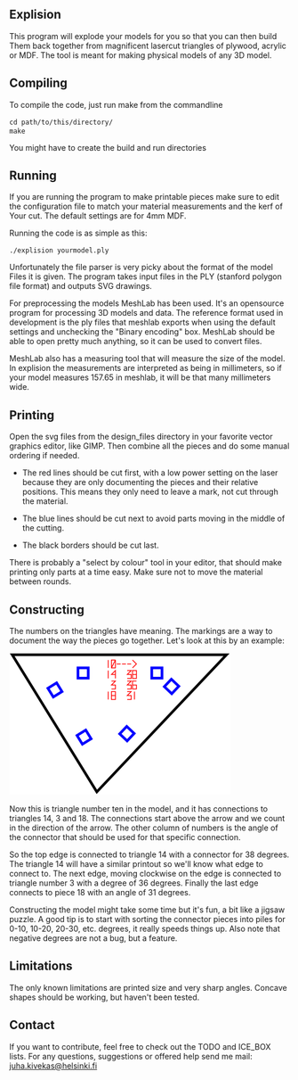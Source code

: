 Explision
---------

This program will explode your models for you so that you can then build
Them back together from magnificent lasercut triangles of plywood, acrylic or
MDF. The tool is meant for making physical models of any 3D model.

Compiling
---------

To compile the code, just run make from the commandline

	cd path/to/this/directory/
	make

You might have to create the build and run directories

Running
-------

If you are running the program to make printable pieces make sure to edit
the configuration file to match your material measurements and the kerf of
Your cut. The default settings are for 4mm MDF.

Running the code is as simple as this:

	./explision yourmodel.ply

Unfortunately the file parser is very picky about the format of the model
Files it is given. The program takes input files in the PLY (stanford
polygon file format) and outputs SVG drawings.

For preprocessing the models MeshLab has been used. It's an opensource
program for processing 3D models and data. The reference format used in
development is the ply files that meshlab exports when using the default
settings and unchecking the "Binary encoding" box. MeshLab should be able to
open pretty much anything, so it can be used to convert files.

MeshLab also has a measuring tool that will measure the size of the model.
In explision the measurements are interpreted as being in millimeters, so if
your model measures 157.65 in meshlab, it will be that many millimeters wide.

Printing
--------

Open the svg files from the design_files directory in your favorite vector
graphics editor, like GIMP. Then combine all the pieces and do some manual
ordering if needed.

- The red lines should be cut first, with a low power setting on the laser
because they are only documenting the pieces and their relative positions.
This means they only need to leave a mark, not cut through the material.

- The blue lines should be cut next to avoid parts moving in the middle of the
cutting.

- The black borders should be cut last.

There is probably a "select by colour" tool in your editor, that should make
printing only parts at a time easy. Make sure not to move the material between
rounds.

Constructing
------------

The numbers on the triangles have meaning. The markings are a way to document
the way the pieces go together. Let's look at this by an example:

![Example of a triangle](./doc/example_trianlge.png)

Now this is triangle number ten in the model, and it has connections to
triangles 14, 3 and 18. The connections start above the arrow and we count in
the direction of the arrow. The other column of numbers is the angle of the
connector that should be used for that specific connection.

So the top edge is connected to triangle 14 with a connector for 38 degrees. The
triangle 14 will have a similar printout so we'll know what edge to connect to.
The next edge, moving clockwise on the edge is connected to triangle number 3
with a degree of 36 degrees. Finally the last edge connects to piece 18 with an
angle of 31 degrees.

Constructing the model might take some time but it's fun, a bit like a jigsaw
puzzle. A good tip is to start with sorting the connector pieces into piles for
0-10, 10-20, 20-30, etc. degrees, it really speeds things up. Also note that
negative degrees are not a bug, but a feature.

Limitations
-----------
The only known limitations are printed size and very sharp angles. Concave 
shapes should be working, but haven't been tested.

Contact
-------

If you want to contribute, feel free to check out the TODO and ICE_BOX lists.
For any questions, suggestions or offered help send me mail:
juha.kivekas@helsinki.fi
